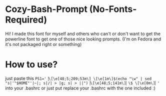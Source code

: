 # Cozy-Bash-Prompt (No-Fonts-Required)
Hi! I made this font for myself and others who can't or don't want to get the powerline font to get one of those nice looking prompts. (I'm on Fedora and it's not packaged right or something)

# How to use?
just paste this `PS1='▕\[\e[48;5;209;53m\] \[\e[1m\]$(echo "\w" | sed "s|'"$HOME"'|~|; s|/| > |g; s| > ||")▕\[\e[48;5;141m\]▏\$ \[\e[0m\]▏'`
into your .bashrc or just put replace your .bashrc with the one included :)
